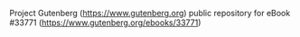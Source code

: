Project Gutenberg (https://www.gutenberg.org) public repository for eBook #33771 (https://www.gutenberg.org/ebooks/33771)
